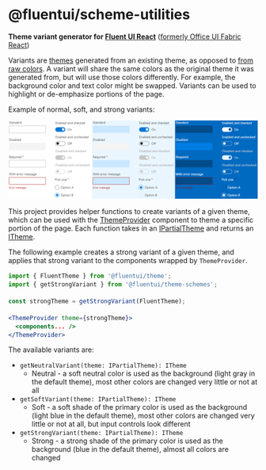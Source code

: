 # @fluentui/scheme-utilities

**Theme variant generator for [Fluent UI React](https://developer.microsoft.com/en-us/fluentui)**
([formerly Office UI Fabric React](https://developer.microsoft.com/en-us/office/blogs/ui-fabric-is-evolving-into-fluent-ui/))

Variants are [themes](https://github.com/microsoft/fluentui/wiki/Theming) generated from an existing theme, as opposed to [from raw colors](https://developer.microsoft.com/en-us/fluentui#/styles/themegenerator). A variant will share the same colors as the original theme it was generated from, but will use those colors differently. For example, the background color and text color might be swapped. Variants can be used to highlight or de-emphasize portions of the page.

Example of normal, soft, and strong variants:

![example of variants](https://github.com/microsoft/fluentui/blob/master/packages/scheme-utilities/example.png)

This project provides helper functions to create variants of a given theme, which can be used with the [ThemeProvider](https://github.com/microsoft/fluentui/blob/master/packages/react-theme-provider/src/ThemeProvider.tsx) component to theme a specific portion of the page. Each function takes in an [IPartialTheme](https://github.com/microsoft/fluentui/blob/master/packages/style-utilities/src/interfaces/ITheme.ts) and returns an [ITheme](https://github.com/microsoft/fluentui/blob/master/packages/style-utilities/src/interfaces/ITheme.ts).

The following example creates a strong variant of a given theme, and applies that strong variant to the components wrapped by `ThemeProvider`.

```jsx
import { FluentTheme } from '@fluentui/theme';
import { getStrongVariant } from '@fluentui/theme-schemes';

const strongTheme = getStrongVariant(FluentTheme);

<ThemeProvider theme={strongTheme}>
  <components... />
</ThemeProvider>
```

The available variants are:

- `getNeutralVariant(theme: IPartialTheme): ITheme`
  - Neutral - a soft neutral color is used as the background (light gray in the default theme), most other colors are changed very little or not at all
- `getSoftVariant(theme: IPartialTheme): ITheme`
  - Soft - a soft shade of the primary color is used as the background (light blue in the default theme), most other colors are changed very little or not at all, but input controls look different
- `getStrongVariant(theme: IPartialTheme): ITheme`
  - Strong - a strong shade of the primary color is used as the background (blue in the default theme), almost all colors are changed
